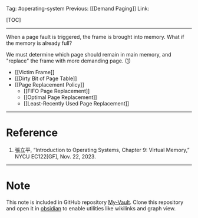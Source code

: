 Tag: #operating-system 
Previous: [[Demand Paging]]
Link: 

[TOC]

---

When a page fault is triggered, the frame is brought into memory. What if the memory is already full?

We must determine which page should remain in main memory, and "replace" the frame with more demanding page. (<u>1</u>)

- [[Victim Frame]]
- [[Dirty Bit of Page Table]]
- [[Page Replacement Policy]]
	- [[FIFO Page Replacement]]
	- [[Optimal Page Replacement]]
	- [[Least-Recently Used Page Replacement]]

---

# Reference

1. 張立平, “Introduction to Operating Systems, Chapter 9: Virtual Memory,” NYCU EC122[GF], Nov. 22, 2023.

---

# Note

This note is included in GitHub repository [My-Vault](https://github.com/LittleD3092/My-Vault.git). Clone this repository and open it in [obsidian](https://obsidian.md/) to enable utilities like wikilinks and graph view.
